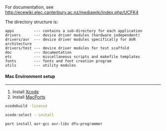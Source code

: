 For documentation, see http://ecewiki.elec.canterbury.ac.nz/mediawiki/index.php/UCFK4

The directory structure is:
```
apps         --- contains a sub-directory for each application
drivers      --- device driver modules (hardware independent)
drivers/avr  --- device driver modules specifically for AVR architecture
drivers/test --- device driver modules for test scaffold
doc          --- documentation
etc          --- miscellaneous scripts and makefile templates
fonts        --- fonts and font creation program
utils        --- utility modules
```

#### Mac Environment setup
<hr>

1. Install [Xcode](https://itunes.apple.com/nz/app/xcode/id497799835?mt=12")
2. Install [MacPorts](https://www.macports.org/")
```bash
xcodebuild -license
```
```bash
xcode-select --install
```
```bash
port install avr-gcc avr-libc dfu-programmer
```
